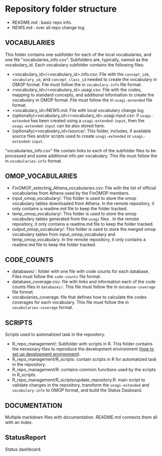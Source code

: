 # Repository folder structure

- README.md : basic repo info. 
- NEWS.md : over all repo change log.


## VOCABULARIES

This folder contains one subfolder for each of the local vocabularies, and one file "vocabularies_info.csv".
Subfolders are, typically, named as the vocabulary_id. 
Each vocabulary subfolder contains the following files: 

- <vocabulary_id>/<vocabulary_id>.info.csv: File with the `concept_id`s, `vocabulary_id`, and `concept_class_id` needed to create the vocabulary in OMOP format. File must follow the in `vocabulary-info` file format. 
- <vocabulary_id>/<vocabulary_id>.usagi.csv: File with the codes, mapping to standard concepts, and additional information to create the vocabulary in OMOP format. File must follow the in `usagi-extended` file format. 
- <vocabulary_id>/NEWS.md: File with local vocabulary change log. 
- (optionally)<vocabulary_id>/<vocabulary_id>.usagi.input.csv: if `usagi-extended` has been created using a `usagi-extended-input`, then the `usagi-extended-input` can be also stored here.
- (optionally)<vocabulary_id>/source/: This folder, includes, if available source files and/or scripts used to create  `usagi-extended` or `usagi-extended-input`. 


"vocabularies_info.csv" file contain links to each of the subfolder files to be processed and some additional info per vocabulary. 
This file must follow the in `vocabularies-info` format. 

## OMOP_VOCABULARIES

- FinOMOP_selecting_Athena_vocabularies.csv: File with the list of official vocabularies from Athena used by the FinOMOP members. 
- input_omop_vocabulary/: This folder is used to store the omop vocabulary tables downloaded from Athena. In the remote repository, it only contains a readme.md file to keep the folder tracked. 
- temp_omop_vocabulary/: This folder is used to store the omop vocabulary tables generated from the `usagi` files . In the remote repository, it only contains a readme.md file to keep the folder tracked. 
- output_omop_vocabulary/: This folder is used to store the merged omop vocabulary tables from input_omop_vocabulary and temp_omop_vocabulary. In the remote repository, it only contains a readme.md file to keep the folder tracked. 

## CODE_COUNTS

- databases/ : folder with one file with code counts for each database. Files must follow the `code-counts` file format. 
- database_coverage.csv: file with links and information each of the code counts files in `databases/`.  This file must follow the in `database-coverage` file format. 
- vocabularies_coverage: file that defines how to calculate the codes coverages for each vocabulary. This file must follow the in `vocabularies-coverage` format. 


## SCRIPTS

Scripts used to automatized task in the repository.  

- R_repo_management/: Subfolder with scripts in R. This folder contains the necessary files to reproduce the development environment ([how to set up development environment](./how_to_set_up_development_enviroment.md)). 
- R_repo_management/R_scripts: contain scripts in R for automatized task in the repository. 
- R_repo_management/R: contains common functions used by the scripts in R_scripts. 
- R_repo_management/R_scripts/update_repository.R: main script to validate changes in the repository, transform the  `usagi-extended` and `vocabulary-info` to OMOP format, and build the Status Dasboard. 



## DOCUMENTATION 

Multiple markdown files with documentation. README.md connects them all with an index. 



## StatusReport

Status dashboard. 
